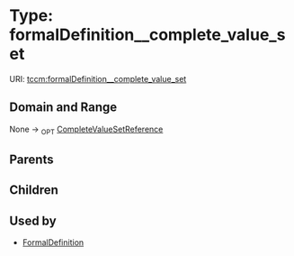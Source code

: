 
# Type: formalDefinition__complete_value_set




URI: [tccm:formalDefinition__complete_value_set](https://hotecosystem.org/tccm/formalDefinition__complete_value_set)


## Domain and Range

None ->  <sub>OPT</sub> [CompleteValueSetReference](CompleteValueSetReference.md)

## Parents


## Children


## Used by

 * [FormalDefinition](FormalDefinition.md)
